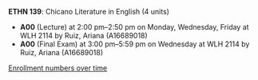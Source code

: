 **ETHN 139**: Chicano Literature in English (4 units)

- **A00** (Lecture) at 2:00 pm–2:50 pm on Monday, Wednesday, Friday at WLH 2114 by Ruiz, Ariana (A16689018)
- **A00** (Final Exam) at 3:00 pm–5:59 pm on Wednesday at WLH 2114 by Ruiz, Ariana (A16689018)

[Enrollment numbers over time](./ETHN139.tsv)
